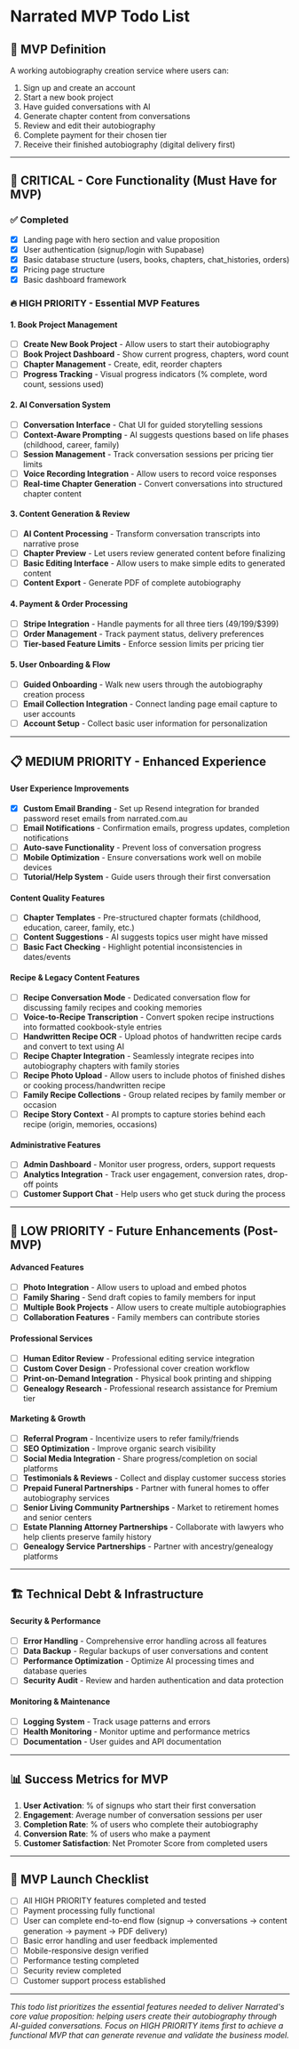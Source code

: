# Narrated MVP Todo List

## 🎯 MVP Definition
A working autobiography creation service where users can:
1. Sign up and create an account
2. Start a new book project
3. Have guided conversations with AI
4. Generate chapter content from conversations
5. Review and edit their autobiography
6. Complete payment for their chosen tier
7. Receive their finished autobiography (digital delivery first)

---

## 🚨 CRITICAL - Core Functionality (Must Have for MVP)

### ✅ Completed
- [x] Landing page with hero section and value proposition
- [x] User authentication (signup/login with Supabase)
- [x] Basic database structure (users, books, chapters, chat_histories, orders)
- [x] Pricing page structure
- [x] Basic dashboard framework

### 🔥 HIGH PRIORITY - Essential MVP Features

#### 1. Book Project Management
- [ ] **Create New Book Project** - Allow users to start their autobiography
- [ ] **Book Project Dashboard** - Show current progress, chapters, word count
- [ ] **Chapter Management** - Create, edit, reorder chapters
- [ ] **Progress Tracking** - Visual progress indicators (% complete, word count, sessions used)

#### 2. AI Conversation System  
- [ ] **Conversation Interface** - Chat UI for guided storytelling sessions
- [ ] **Context-Aware Prompting** - AI suggests questions based on life phases (childhood, career, family)
- [ ] **Session Management** - Track conversation sessions per pricing tier limits
- [ ] **Voice Recording Integration** - Allow users to record voice responses
- [ ] **Real-time Chapter Generation** - Convert conversations into structured chapter content

#### 3. Content Generation & Review
- [ ] **AI Content Processing** - Transform conversation transcripts into narrative prose
- [ ] **Chapter Preview** - Let users review generated content before finalizing
- [ ] **Basic Editing Interface** - Allow users to make simple edits to generated content
- [ ] **Content Export** - Generate PDF of complete autobiography

#### 4. Payment & Order Processing
- [ ] **Stripe Integration** - Handle payments for all three tiers ($49/$199/$399)
- [ ] **Order Management** - Track payment status, delivery preferences
- [ ] **Tier-based Feature Limits** - Enforce session limits per pricing tier

#### 5. User Onboarding & Flow
- [ ] **Guided Onboarding** - Walk new users through the autobiography creation process
- [ ] **Email Collection Integration** - Connect landing page email capture to user accounts
- [ ] **Account Setup** - Collect basic user information for personalization

---

## 📋 MEDIUM PRIORITY - Enhanced Experience

#### User Experience Improvements
- [X] **Custom Email Branding** - Set up Resend integration for branded password reset emails from narrated.com.au
- [ ] **Email Notifications** - Confirmation emails, progress updates, completion notifications
- [ ] **Auto-save Functionality** - Prevent loss of conversation progress
- [ ] **Mobile Optimization** - Ensure conversations work well on mobile devices
- [ ] **Tutorial/Help System** - Guide users through their first conversation

#### Content Quality Features
- [ ] **Chapter Templates** - Pre-structured chapter formats (childhood, education, career, family, etc.)
- [ ] **Content Suggestions** - AI suggests topics user might have missed
- [ ] **Basic Fact Checking** - Highlight potential inconsistencies in dates/events

#### Recipe & Legacy Content Features
- [ ] **Recipe Conversation Mode** - Dedicated conversation flow for discussing family recipes and cooking memories
- [ ] **Voice-to-Recipe Transcription** - Convert spoken recipe instructions into formatted cookbook-style entries
- [ ] **Handwritten Recipe OCR** - Upload photos of handwritten recipe cards and convert to text using AI
- [ ] **Recipe Chapter Integration** - Seamlessly integrate recipes into autobiography chapters with family stories
- [ ] **Recipe Photo Upload** - Allow users to include photos of finished dishes or cooking process/handwritten recipe
- [ ] **Family Recipe Collections** - Group related recipes by family member or occasion
- [ ] **Recipe Story Context** - AI prompts to capture stories behind each recipe (origin, memories, occasions)

#### Administrative Features
- [ ] **Admin Dashboard** - Monitor user progress, orders, support requests
- [ ] **Analytics Integration** - Track user engagement, conversion rates, drop-off points
- [ ] **Customer Support Chat** - Help users who get stuck during the process

---

## 🎨 LOW PRIORITY - Future Enhancements (Post-MVP)

#### Advanced Features
- [ ] **Photo Integration** - Allow users to upload and embed photos
- [ ] **Family Sharing** - Send draft copies to family members for input
- [ ] **Multiple Book Projects** - Allow users to create multiple autobiographies
- [ ] **Collaboration Features** - Family members can contribute stories

#### Professional Services
- [ ] **Human Editor Review** - Professional editing service integration
- [ ] **Custom Cover Design** - Professional cover creation workflow
- [ ] **Print-on-Demand Integration** - Physical book printing and shipping
- [ ] **Genealogy Research** - Professional research assistance for Premium tier

#### Marketing & Growth
- [ ] **Referral Program** - Incentivize users to refer family/friends
- [ ] **SEO Optimization** - Improve organic search visibility
- [ ] **Social Media Integration** - Share progress/completion on social platforms
- [ ] **Testimonials & Reviews** - Collect and display customer success stories
- [ ] **Prepaid Funeral Partnerships** - Partner with funeral homes to offer autobiography services
- [ ] **Senior Living Community Partnerships** - Market to retirement homes and senior centers
- [ ] **Estate Planning Attorney Partnerships** - Collaborate with lawyers who help clients preserve family history
- [ ] **Genealogy Service Partnerships** - Partner with ancestry/genealogy platforms

---

## 🏗️ Technical Debt & Infrastructure

#### Security & Performance
- [ ] **Error Handling** - Comprehensive error handling across all features
- [ ] **Data Backup** - Regular backups of user conversations and content
- [ ] **Performance Optimization** - Optimize AI processing times and database queries
- [ ] **Security Audit** - Review and harden authentication and data protection

#### Monitoring & Maintenance
- [ ] **Logging System** - Track usage patterns and errors
- [ ] **Health Monitoring** - Monitor uptime and performance metrics
- [ ] **Documentation** - User guides and API documentation

---

## 📊 Success Metrics for MVP

1. **User Activation**: % of signups who start their first conversation
2. **Engagement**: Average number of conversation sessions per user
3. **Completion Rate**: % of users who complete their autobiography
4. **Conversion Rate**: % of users who make a payment
5. **Customer Satisfaction**: Net Promoter Score from completed users

---

## 🚀 MVP Launch Checklist

- [ ] All HIGH PRIORITY features completed and tested
- [ ] Payment processing fully functional
- [ ] User can complete end-to-end flow (signup → conversations → content generation → payment → PDF delivery)
- [ ] Basic error handling and user feedback implemented
- [ ] Mobile-responsive design verified
- [ ] Performance testing completed
- [ ] Security review completed
- [ ] Customer support process established

---

*This todo list prioritizes the essential features needed to deliver Narrated's core value proposition: helping users create their autobiography through AI-guided conversations. Focus on HIGH PRIORITY items first to achieve a functional MVP that can generate revenue and validate the business model.*